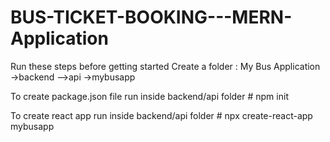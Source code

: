 # BUS-TICKET-BOOKING---MERN-Application

Run these steps before getting started
Create a folder :
    My Bus Application
          ->backend
              -->api
          ->mybusapp
  
  To create package.json file
        run inside backend/api folder 
            # npm init
        
   To create react app
       run inside backend/api folder 
            # npx create-react-app mybusapp
